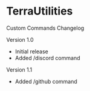 # TerraUtilities

Custom Commands
Changelog

Version 1.0
- Initial release
- Added /discord command

Version 1.1
- Added /github command